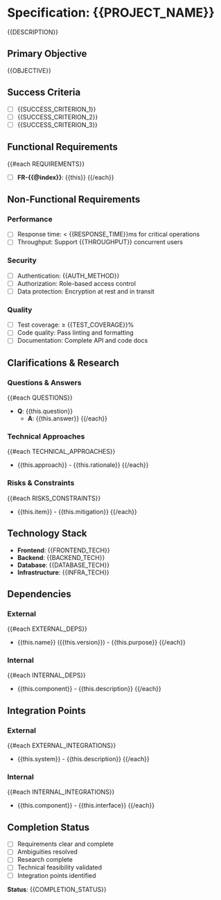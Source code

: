 # Specification: {{PROJECT_NAME}}

{{DESCRIPTION}}

## Primary Objective
{{OBJECTIVE}}

## Success Criteria
- [ ] {{SUCCESS_CRITERION_1}}
- [ ] {{SUCCESS_CRITERION_2}}
- [ ] {{SUCCESS_CRITERION_3}}

## Functional Requirements
{{#each REQUIREMENTS}}
- [ ] **FR-{{@index}}**: {{this}}
{{/each}}

## Non-Functional Requirements

### Performance
- [ ] Response time: < {{RESPONSE_TIME}}ms for critical operations
- [ ] Throughput: Support {{THROUGHPUT}} concurrent users

### Security
- [ ] Authentication: {{AUTH_METHOD}}
- [ ] Authorization: Role-based access control
- [ ] Data protection: Encryption at rest and in transit

### Quality
- [ ] Test coverage: ≥ {{TEST_COVERAGE}}%
- [ ] Code quality: Pass linting and formatting
- [ ] Documentation: Complete API and code docs

## Clarifications & Research

### Questions & Answers
{{#each QUESTIONS}}
- **Q**: {{this.question}}
  - **A**: {{this.answer}}
{{/each}}

### Technical Approaches
{{#each TECHNICAL_APPROACHES}}
- {{this.approach}} - {{this.rationale}}
{{/each}}

### Risks & Constraints
{{#each RISKS_CONSTRAINTS}}
- {{this.item}} - {{this.mitigation}}
{{/each}}

## Technology Stack
- **Frontend**: {{FRONTEND_TECH}}
- **Backend**: {{BACKEND_TECH}}
- **Database**: {{DATABASE_TECH}}
- **Infrastructure**: {{INFRA_TECH}}

## Dependencies

### External
{{#each EXTERNAL_DEPS}}
- {{this.name}} ({{this.version}}) - {{this.purpose}}
{{/each}}

### Internal
{{#each INTERNAL_DEPS}}
- {{this.component}} - {{this.description}}
{{/each}}

## Integration Points

### External
{{#each EXTERNAL_INTEGRATIONS}}
- {{this.system}} - {{this.description}}
{{/each}}

### Internal
{{#each INTERNAL_INTEGRATIONS}}
- {{this.component}} - {{this.interface}}
{{/each}}

## Completion Status
- [ ] Requirements clear and complete
- [ ] Ambiguities resolved
- [ ] Research complete
- [ ] Technical feasibility validated
- [ ] Integration points identified

**Status**: {{COMPLETION_STATUS}}
